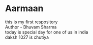 # Aarmaan
this is my first respository <br>
Author - Bhuvam Sharma <br>
today is special day for one of us in india <br>
daksh 1027 is chutiya <br>

